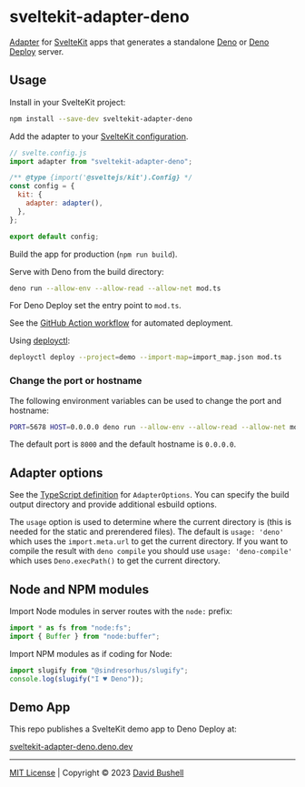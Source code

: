 # sveltekit-adapter-deno

[Adapter](https://kit.svelte.dev/docs/adapters) for
[SvelteKit](https://kit.svelte.dev/) apps that generates a standalone
[Deno](https://deno.com/runtime) or [Deno Deploy](https://deno.com/deploy)
server.

## Usage

Install in your SvelteKit project:

```sh
npm install --save-dev sveltekit-adapter-deno
```

Add the adapter to your
[SvelteKit configuration](https://kit.svelte.dev/docs/configuration).

```js
// svelte.config.js
import adapter from "sveltekit-adapter-deno";

/** @type {import('@sveltejs/kit').Config} */
const config = {
  kit: {
    adapter: adapter(),
  },
};

export default config;
```

Build the app for production (`npm run build`).

Serve with Deno from the build directory:

```sh
deno run --allow-env --allow-read --allow-net mod.ts
```

For Deno Deploy set the entry point to `mod.ts`.

See the [GitHub Action workflow](/.github/workflows/ci.yml) for automated
deployment.

Using [deployctl](https://deno.com/deploy/docs/deployctl):

```sh
deployctl deploy --project=demo --import-map=import_map.json mod.ts
```

### Change the port or hostname

The following environment variables can be used to change the port and hostname:

```sh
PORT=5678 HOST=0.0.0.0 deno run --allow-env --allow-read --allow-net mod.ts
```

The default port is `8000` and the default hostname is `0.0.0.0`.

## Adapter options

See the [TypeScript definition](/index.d.ts) for `AdapterOptions`. You can
specify the build output directory and provide additional esbuild options.

The `usage` option is used to determine where the current directory is (this is
needed for the static and prerendered files). The default is `usage: 'deno'`
which uses the `import.meta.url` to get the current directory. If you want to
compile the result with `deno compile` you should use `usage: 'deno-compile'`
which uses `Deno.execPath()` to get the current directory.

## Node and NPM modules

Import Node modules in server routes with the `node:` prefix:

```js
import * as fs from "node:fs";
import { Buffer } from "node:buffer";
```

Import NPM modules as if coding for Node:

```js
import slugify from "@sindresorhus/slugify";
console.log(slugify("I ♥ Deno"));
```

## Demo App

This repo publishes a SvelteKit demo app to Deno Deploy at:

[sveltekit-adapter-deno.deno.dev](https://sveltekit-adapter-deno.deno.dev/)

---

[MIT License](/LICENSE) | Copyright © 2023 [David Bushell](https://dbushell.com)
